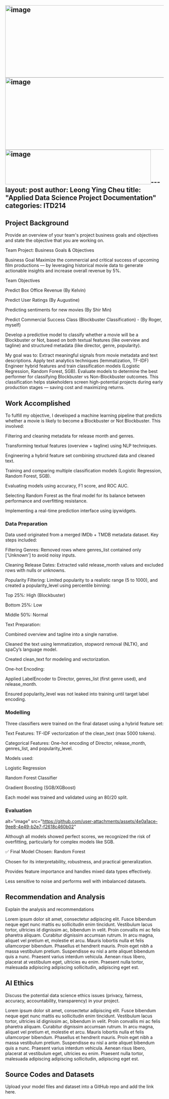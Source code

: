 <img width="767" height="229" alt="image" src="https://github.com/user-attachments/assets/bf6aa44d-8bbd-4c2c-b142-015b73513365" /><img width="767" height="229" alt="image" src="https://github.com/user-attachments/assets/737b4fab-c2d9-4622-8413-bfe6fb6621b5" /><img width="463" height="110" alt="image" src="https://github.com/user-attachments/assets/821ed06f-08a9-446f-b65e-5d59e6742131" />---
layout: post
author: Leong Ying Cheu
title: "Applied Data Science Project Documentation"
categories: ITD214
---
## Project Background
Provide an overview of your team's project business goals and objectives and state the objective that you are working on. 

Team Project: Business Goals & Objectives

Business Goal
Maximize the commercial and critical success of upcoming film productions
— by leveraging historical movie data to generate actionable insights and increase overall revenue by 5%.

Team Objectives

Predict Box Office Revenue (By Kelvin)

Predict User Ratings (By Augustine)

Predicting sentiments for new movies (By Shir Min)

Predict Commercial Success Class (Blockbuster Classification) - (By Roger, myself)

Develop a predictive model to classify whether a movie will be a Blockbuster or Not, based on both textual features (like overview and tagline) and structured metadata (like director, genre, popularity).

My goal was to:
Extract meaningful signals from movie metadata and text descriptions.
Apply text analytics techniques (lemmatization, TF-IDF)
Engineer hybrid features and train classification models (Logistic Regression, Random Forest, SGB).
Evaluate models to determine the best performer for classifying Blockbuster vs Non-Blockbuster outcomes.
This classification helps stakeholders screen high-potential projects during early production stages — saving cost and maximizing returns.

## Work Accomplished
To fulfill my objective, I developed a machine learning pipeline that predicts whether a movie is likely to become a Blockbuster or Not Blockbuster. This involved:

Filtering and cleaning metadata for release month and genres.

Transforming textual features (overview + tagline) using NLP techniques.

Engineering a hybrid feature set combining structured data and cleaned text.

Training and comparing multiple classification models (Logistic Regression, Random Forest, SGB).

Evaluating models using accuracy, F1 score, and ROC AUC.

Selecting Random Forest as the final model for its balance between performance and overfitting resistance.

Implementing a real-time prediction interface using ipywidgets.

### Data Preparation
Data used originated from a merged IMDb + TMDB metadata dataset. Key steps included:

Filtering Genres: Removed rows where genres_list contained only ['Unknown'] to avoid noisy inputs.

Cleaning Release Dates: Extracted valid release_month values and excluded rows with nulls or unknowns.

Popularity Filtering: Limited popularity to a realistic range (5 to 1000), and created a popularity_level using percentile binning:

Top 25%: High (Blockbuster)

Bottom 25%: Low

Middle 50%: Normal

Text Preparation:

Combined overview and tagline into a single narrative.

Cleaned the text using lemmatization, stopword removal (NLTK), and spaCy’s language model.

Created clean_text for modeling and vectorization.

One-hot Encoding:

Applied LabelEncoder to Director, genres_list (first genre used), and release_month.

Ensured popularity_level was not leaked into training until target label encoding.

### Modelling

Three classifiers were trained on the final dataset using a hybrid feature set:

Text Features: TF-IDF vectorization of the clean_text (max 5000 tokens).

Categorical Features: One-hot encoding of Director, release_month, genres_list, and popularity_level.

Models used:

Logistic Regression

Random Forest Classifier

Gradient Boosting (SGB/XGBoost)

Each model was trained and validated using an 80/20 split.

### Evaluation

alt="image" src="https://github.com/user-attachments/assets/4e0a1ace-9ee8-4e49-b2e7-f2618c460b02"

     


	
Although all models showed perfect scores, we recognized the risk of overfitting, particularly for complex models like SGB.

✅ Final Model Chosen: Random Forest

Chosen for its interpretability, robustness, and practical generalization.

Provides feature importance and handles mixed data types effectively.

Less sensitive to noise and performs well with imbalanced datasets.

## Recommendation and Analysis
Explain the analysis and recommendations

Lorem ipsum dolor sit amet, consectetur adipiscing elit. Fusce bibendum neque eget nunc mattis eu sollicitudin enim tincidunt. Vestibulum lacus tortor, ultricies id dignissim ac, bibendum in velit. Proin convallis mi ac felis pharetra aliquam. Curabitur dignissim accumsan rutrum. In arcu magna, aliquet vel pretium et, molestie et arcu. Mauris lobortis nulla et felis ullamcorper bibendum. Phasellus et hendrerit mauris. Proin eget nibh a massa vestibulum pretium. Suspendisse eu nisl a ante aliquet bibendum quis a nunc. Praesent varius interdum vehicula. Aenean risus libero, placerat at vestibulum eget, ultricies eu enim. Praesent nulla tortor, malesuada adipiscing adipiscing sollicitudin, adipiscing eget est.

## AI Ethics
Discuss the potential data science ethics issues (privacy, fairness, accuracy, accountability, transparency) in your project. 

Lorem ipsum dolor sit amet, consectetur adipiscing elit. Fusce bibendum neque eget nunc mattis eu sollicitudin enim tincidunt. Vestibulum lacus tortor, ultricies id dignissim ac, bibendum in velit. Proin convallis mi ac felis pharetra aliquam. Curabitur dignissim accumsan rutrum. In arcu magna, aliquet vel pretium et, molestie et arcu. Mauris lobortis nulla et felis ullamcorper bibendum. Phasellus et hendrerit mauris. Proin eget nibh a massa vestibulum pretium. Suspendisse eu nisl a ante aliquet bibendum quis a nunc. Praesent varius interdum vehicula. Aenean risus libero, placerat at vestibulum eget, ultricies eu enim. Praesent nulla tortor, malesuada adipiscing adipiscing sollicitudin, adipiscing eget est.

## Source Codes and Datasets
Upload your model files and dataset into a GitHub repo and add the link here. 
